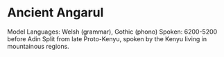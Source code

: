 # Ancient Angarul
Model Languages: Welsh (grammar), Gothic (phono)
Spoken: 6200-5200 before Adin
Split from late Proto-Kenyu, spoken by the Kenyu living in mountainous regions.